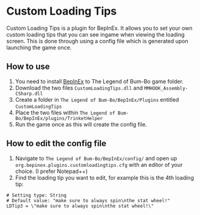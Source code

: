 # Custom Loading Tips

Custom Loading Tips is a plugin for BepInEx. It allows you to set your own custom loading tips that you can see ingame when viewing the loading screen. This is done through using a config file which is generated upon launching the game once.

## How to use

1. You need to install [BepInEx](https://github.com/BepInEx/BepInEx#readme) to The Legend of Bum-Bo game folder.
2. Download the two files `CustomLoadingTips.dll` and `MMHOOK_Assembly-CSharp.dll`
3. Create a folder in `The Legend of Bum-Bo/BepInEx/Plugins` entitled `CustomLoadingTips`
4. Place the two files within `The Legend of Bum-Bo/BepInEx/plugins/TrinketHelper`
5. Run the game once as this will create the config file.

## How to edit the config file

1. Navigate to `The Legend of Bum-Bo/BepInEx/config/` and open up `org.bepinex.plugins.customloadingtips.cfg` with an editor of your choice. (I prefer Notepad++)
2. Find the loading tip you want to edit, for example this is the 4th loading tip:
```## Loading tip 3 of 12
# Setting type: String
# Default value: "make sure to always spin\nthe stat wheel!"
LDTip3 = \"make sure to always spin\nthe stat wheel!\"
```

